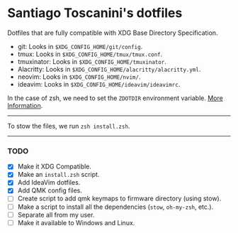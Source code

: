 # Santiago Toscanini's dotfiles

Dotfiles that are fully compatible with XDG Base Directory Specification.

- git: Looks in `$XDG_CONFIG_HOME/git/config`.
- tmux: Looks in `$XDG_CONFIG_HOME/tmux/tmux.conf`.
- tmuxinator: Looks in `$XDG_CONFIG_HOME/tmuxinator`.
- Alacritty: Looks in `$XDG_CONFIG_HOME/alacritty/alacritty.yml`.
- neovim: Looks in `$XDG_CONFIG_HOME/nvim/`.
- ideavim: Looks in `$XDG_CONFIG_HOME/ideavim/ideavimrc`.

In the case of zsh, we need to set the `ZDOTDIR` environment variable. [More Information](https://github.com/santiagotoscanini/dotfiles/tree/main/zsh#setup).

---

To stow the files, we run `zsh install.zsh`.

---

### TODO

- [x] Make it XDG Compatible.
- [x] Make an `install.zsh` script.
- [x] Add IdeaVim dotfiles.
- [x] Add QMK config files.
- [ ] Create script to add qmk keymaps to firmware directory (using stow).
- [ ] Make a script to install all the dependencies (`stow`, `oh-my-zsh`, etc.).
- [ ] Separate all from my user.
- [ ] Make it available to Windows and Linux.
